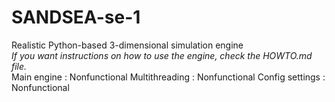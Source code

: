 # SANDSEA-se-1
 Realistic Python-based 3-dimensional simulation engine  
*If you want instructions on how to use the engine, check the HOWTO.md file.*  
Main engine        : Nonfunctional
Multithreading     : Nonfunctional
Config settings    : Nonfunctional
